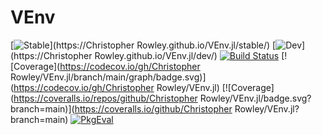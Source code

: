 # VEnv

[![Stable](https://img.shields.io/badge/docs-stable-blue.svg)](https://Christopher Rowley.github.io/VEnv.jl/stable/)
[![Dev](https://img.shields.io/badge/docs-dev-blue.svg)](https://Christopher Rowley.github.io/VEnv.jl/dev/)
[![Build Status](https://github.com/cjdoris/VEnv.jl/actions/workflows/CI.yml/badge.svg?branch=main)](https://github.com/cjdoris/VEnv.jl/actions/workflows/CI.yml?query=branch%3Amain)
[![Coverage](https://codecov.io/gh/Christopher Rowley/VEnv.jl/branch/main/graph/badge.svg)](https://codecov.io/gh/Christopher Rowley/VEnv.jl)
[![Coverage](https://coveralls.io/repos/github/Christopher Rowley/VEnv.jl/badge.svg?branch=main)](https://coveralls.io/github/Christopher Rowley/VEnv.jl?branch=main)
[![PkgEval](https://JuliaCI.github.io/NanosoldierReports/pkgeval_badges/P/VEnv.svg)](https://JuliaCI.github.io/NanosoldierReports/pkgeval_badges/report.html)
